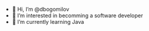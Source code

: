 - 👋 Hi, I’m @dbogomilov
- 👀 I’m interested in becomming a software developer
- 🌱 I’m currently learning Java

<!---
dbogomilov/dbogomilov is a ✨ special ✨ repository because its `README.md` (this file) appears on your GitHub profile.
You can click the Preview link to take a look at your changes.
--->
